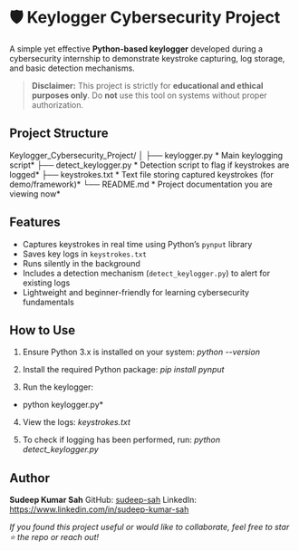 
# 🛡️ Keylogger Cybersecurity Project 

A simple yet effective **Python-based keylogger** developed during a cybersecurity internship to demonstrate keystroke capturing, log storage, and basic detection mechanisms.

>  **Disclaimer:** This project is strictly for **educational and ethical purposes only**. Do **not** use this tool on systems without proper authorization.


##  Project Structure

Keylogger_Cybersecurity_Project/
│
├── keylogger.py            * Main keylogging script*
├── detect\_keylogger.py     * Detection script to flag if keystrokes are logged*
├── keystrokes.txt          * Text file storing captured keystrokes (for demo/framework)*
└── README.md               * Project documentation you are viewing now*


##  Features

-  Captures keystrokes in real time using Python’s `pynput` library  
-  Saves key logs in `keystrokes.txt`  
-  Runs silently in the background  
-  Includes a detection mechanism (`detect_keylogger.py`) to alert for existing logs  
-  Lightweight and beginner-friendly for learning cybersecurity fundamentals


##  How to Use

1. Ensure Python 3.x is installed on your system:
   *python --version*

2. Install the required Python package:
   *pip install pynput*

3. Run the keylogger:
  * python keylogger.py*

4. View the logs:
   *keystrokes.txt*

5. To check if logging has been performed, run:
   *python detect_keylogger.py*

## Author

**Sudeep Kumar Sah**
GitHub: [sudeep-sah](https://github.com/sudeep-sah)
LinkedIn: https://www.linkedin.com/in/sudeep-kumar-sah


*If you found this project useful or would like to collaborate, feel free to star ⭐ the repo or reach out!*
